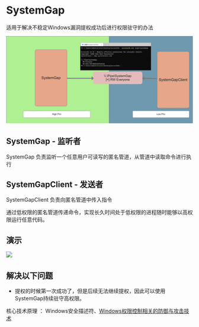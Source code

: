 # SystemGap

适用于解决不稳定Windows漏洞提权成功后进行权限驻守的办法

![](./SystemGap.png)

## SystemGap - 监听者

SystemGap 负责监听一个任意用户可读写的匿名管道，从管道中读取命令进行执行

## SystemGapClient - 发送者

SystemGapClient 负责向匿名管道中传入指令

通过低权限的匿名管道传递命令，实现长久时间处于低权限的进程随时能够以高权限运行任意代码。

## 演示

![](./SystemGap.gif)

## 解决以下问题

- 提权的时候第一次成功了，但是后续无法继续提权，因此可以使用SystemGap持续驻守高权限。

核心技术原理 ： Windows安全描述符、[Windows权限控制相关的防御与攻击技术](https://payloads.online/archivers/2021/07/02/79a24fcf-4bd7-4b4f-903c-998760afc165)

